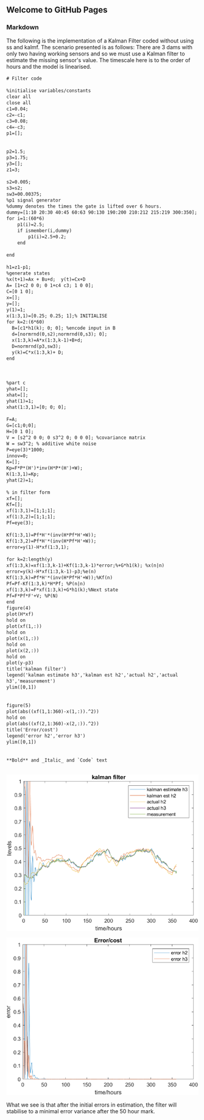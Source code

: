 ## Welcome to GitHub Pages

### Markdown
The following is the implementation of a Kalman Filter coded without using ss and kalmf. The scenario presented is as follows: There are 3 dams with only two having working sensors and so we must use a Kalman filter to estimate the missing sensor's value. The timescale here is to the order of hours and the model is linearised. 
```
# Filter code

%initialise variables/constants
clear all
close all
c1=0.04;
c2=-c1;
c3=0.08;
c4=-c3;
p1=[];


p2=1.5;
p3=1.75;
y3=[];
z1=3;

s2=0.005;
s3=s2;
sw3=00.00375;
%p1 signal generator
%dummy denotes the times the gate is lifted over 6 hours.
dummy=[1:10 20:30 40:45 60:63 90:130 190:200 210:212 215:219 300:350];
for i=1:(60*6)
    p1(i)=2.5;
    if ismember(i,dummy)
        p1(i)=2.5+0.2;
    end
        
end

h1=z1-p1;
%generate states
%x(t+1)=Ax + Bu+d;  y(t)=Cx+D
A= [1+c2 0 0; 0 1+c4 c3; 1 0 0];
C=[0 1 0];
x=[];
y=[];
y(1)=1;
x(1:3,1)=[0.25; 0.25; 1];% INITIALISE
for k=2:(6*60)
  B=[c1*h1(k); 0; 0]; %encode input in B
  d=[normrnd(0,s2);normrnd(0,s3); 0];
  x(1:3,k)=A*x(1:3,k-1)+B+d;
  D=normrnd(p3,sw3);
  y(k)=C*x(1:3,k)+ D;
end



%part c
yhat=[];
xhat=[];
yhat(1)=1;
xhat(1:3,1)=[0; 0; 0];

F=A;
G=[c1;0;0];
H=[0 1 0];
V = [s2^2 0 0; 0 s3^2 0; 0 0 0]; %covariance matrix
W = sw3^2; % additive white noise
P=eye(3)*1000;
innov=0;
K=[];
Kp=F*P*(H')*inv(H*P*(H')+W);
K(1:3,1)=Kp;
yhat(2)=1;

% in filter form
xf=[];
Kf=[];
xf(1:3,1)=[1;1;1];
xf(1:3,2)=[1;1;1];
Pf=eye(3);

Kf(1:3,1)=Pf*H'*(inv(H*Pf*H'+W));
Kf(1:3,2)=Pf*H'*(inv(H*Pf*H'+W));
error=y(1)-H*xf(1:3,1);

for k=2:length(y)
xf(1:3,k)=xf(1:3,k-1)+Kf(1:3,k-1)*error;%+G*h1(k); %x(n|n)
error=y(k)-H*xf(1:3,k-1)-p3;%e(n)
Kf(1:3,k)=Pf*H'*(inv(H*Pf*H'+W));%Kf(n)
Pf=Pf-Kf(1:3,k)*H*Pf; %P(n|n)
xf(1:3,k)=F*xf(1:3,k)+G*h1(k);%Next state
Pf=F*Pf*F'+V; %P(N)
end
figure(4)
plot(H*xf)
hold on
plot(xf(1,:))
hold on
plot(x(1,:))
hold on
plot(x(2,:))
hold on
plot(y-p3)
title('kalman filter')
legend('kalman estimate h3','kalman est h2','actual h2','actual h3','measurement')
ylim([0,1])


figure(5)
plot(abs((xf(1,1:360)-x(1,:)).^2))
hold on
plot(abs((xf(2,1:360)-x(2,:)).^2))
title('Error/cost')
legend('error h2','error h3')
ylim([0,1])


**Bold** and _Italic_ and `Code` text


```
![Filter-states](https://github.com/ElliotjFitz/Folio-1/blob/gh-pages/Filter%20perf.png?raw=true)


![Cost/Error over time](https://github.com/ElliotjFitz/Folio-1/blob/gh-pages/cost.png?raw=true)

What we see is that after the initial errors in estimation, the filter will stabilise to a minimal error variance after the 50 hour mark. 



